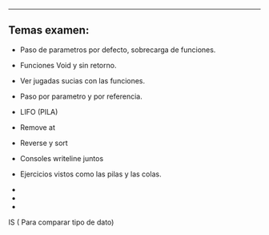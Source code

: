 
---

## Temas examen:

- Paso de parametros por defecto, sobrecarga de funciones.
- Funciones Void y sin retorno.
- Ver jugadas sucias con las funciones.
- Paso por parametro y por referencia.
- LIFO (PILA)
- Remove at
- Reverse y sort


- Consoles writeline juntos

- Ejercicios vistos como las pilas y las colas. 




- 
- 
- 

IS ( Para comparar tipo de dato)